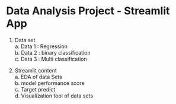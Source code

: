 # Data Analysis Project - Streamlit App

1. Data set  
   a. Data 1 : Regression  
   b. Data 2 : binary classification  
   c. Data 3 : Multi classification  

2. Streamlit content  
   a. EDA of data Sets  
   b. model performance score  
   c. Target predict  
   d. Visualization tool of data sets   
   
